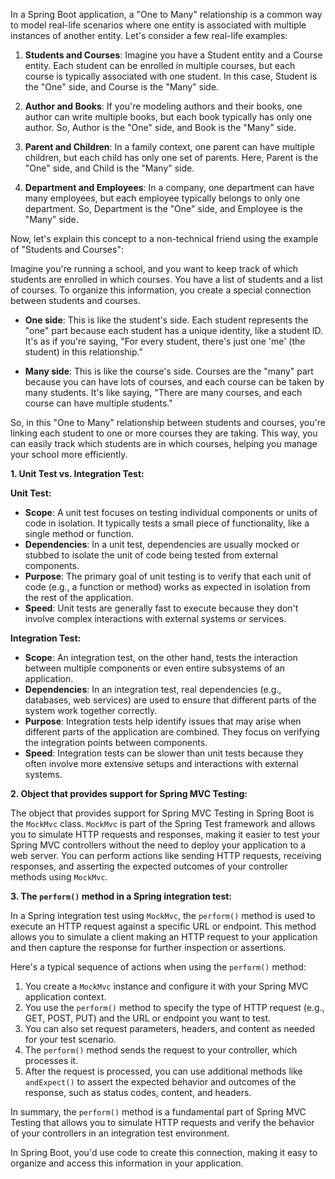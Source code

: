 In a Spring Boot application, a "One to Many" relationship is a common way to model real-life scenarios where one entity is associated with multiple instances of another entity. Let's consider a few real-life examples:

1. **Students and Courses**: Imagine you have a Student entity and a Course entity. Each student can be enrolled in multiple courses, but each course is typically associated with one student. In this case, Student is the "One" side, and Course is the "Many" side.

2. **Author and Books**: If you're modeling authors and their books, one author can write multiple books, but each book typically has only one author. So, Author is the "One" side, and Book is the "Many" side.

3. **Parent and Children**: In a family context, one parent can have multiple children, but each child has only one set of parents. Here, Parent is the "One" side, and Child is the "Many" side.

4. **Department and Employees**: In a company, one department can have many employees, but each employee typically belongs to only one department. So, Department is the "One" side, and Employee is the "Many" side.

Now, let's explain this concept to a non-technical friend using the example of "Students and Courses":

Imagine you're running a school, and you want to keep track of which students are enrolled in which courses. You have a list of students and a list of courses. To organize this information, you create a special connection between students and courses.

- **One side**: This is like the student's side. Each student represents the "one" part because each student has a unique identity, like a student ID. It's as if you're saying, "For every student, there's just one 'me' (the student) in this relationship."

- **Many side**: This is like the course's side. Courses are the "many" part because you can have lots of courses, and each course can be taken by many students. It's like saying, "There are many courses, and each course can have multiple students."

So, in this "One to Many" relationship between students and courses, you're linking each student to one or more courses they are taking. This way, you can easily track which students are in which courses, helping you manage your school more efficiently.

 

**1. Unit Test vs. Integration Test:**

**Unit Test:**
- **Scope**: A unit test focuses on testing individual components or units of code in isolation. It typically tests a small piece of functionality, like a single method or function.
- **Dependencies**: In a unit test, dependencies are usually mocked or stubbed to isolate the unit of code being tested from external components.
- **Purpose**: The primary goal of unit testing is to verify that each unit of code (e.g., a function or method) works as expected in isolation from the rest of the application.
- **Speed**: Unit tests are generally fast to execute because they don't involve complex interactions with external systems or services.

**Integration Test:**
- **Scope**: An integration test, on the other hand, tests the interaction between multiple components or even entire subsystems of an application.
- **Dependencies**: In an integration test, real dependencies (e.g., databases, web services) are used to ensure that different parts of the system work together correctly.
- **Purpose**: Integration tests help identify issues that may arise when different parts of the application are combined. They focus on verifying the integration points between components.
- **Speed**: Integration tests can be slower than unit tests because they often involve more extensive setups and interactions with external systems.

**2. Object that provides support for Spring MVC Testing:**

The object that provides support for Spring MVC Testing in Spring Boot is the `MockMvc` class. `MockMvc` is part of the Spring Test framework and allows you to simulate HTTP requests and responses, making it easier to test your Spring MVC controllers without the need to deploy your application to a web server. You can perform actions like sending HTTP requests, receiving responses, and asserting the expected outcomes of your controller methods using `MockMvc`.

**3. The `perform()` method in a Spring integration test:**

In a Spring integration test using `MockMvc`, the `perform()` method is used to execute an HTTP request against a specific URL or endpoint. This method allows you to simulate a client making an HTTP request to your application and then capture the response for further inspection or assertions.

Here's a typical sequence of actions when using the `perform()` method:

1. You create a `MockMvc` instance and configure it with your Spring MVC application context.
2. You use the `perform()` method to specify the type of HTTP request (e.g., GET, POST, PUT) and the URL or endpoint you want to test.
3. You can also set request parameters, headers, and content as needed for your test scenario.
4. The `perform()` method sends the request to your controller, which processes it.
5. After the request is processed, you can use additional methods like `andExpect()` to assert the expected behavior and outcomes of the response, such as status codes, content, and headers.

In summary, the `perform()` method is a fundamental part of Spring MVC Testing that allows you to simulate HTTP requests and verify the behavior of your controllers in an integration test environment.

In Spring Boot, you'd use code to create this connection, making it easy to organize and access this information in your application.
